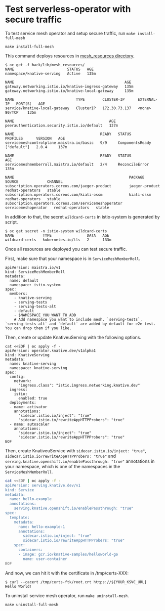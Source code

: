 # Test serverless-operator with secure traffic

To test service mesh operator and setup secure traffic, run `make install-full-mesh`

```
make install-full-mesh
```

This command deploys resources in [mesh_resources directory](../hack/lib/mesh_resources/).

```
$ oc get -f hack/lib/mesh_resources/
NAME                        STATUS   AGE
namespace/knative-serving   Active   135m

NAME                                                  AGE
gateway.networking.istio.io/knative-ingress-gateway   135m
gateway.networking.istio.io/knative-local-gateway     135m

NAME                            TYPE        CLUSTER-IP      EXTERNAL-IP   PORT(S)   AGE
service/knative-local-gateway   ClusterIP   172.30.73.137   <none>        80/TCP    135m

NAME                                           AGE
peerauthentication.security.istio.io/default   137m

NAME                                       READY   STATUS            PROFILES      VERSION   AGE
servicemeshcontrolplane.maistra.io/basic   9/9     ComponentsReady   ["default"]   2.0.4     137m

NAME                                       READY   STATUS           AGE
servicemeshmemberroll.maistra.io/default   2/4     ReconcileError   135m

NAME                                                    PACKAGE               SOURCE             CHANNEL
subscription.operators.coreos.com/jaeger-product        jaeger-product        redhat-operators   stable
subscription.operators.coreos.com/kiali-ossm            kiali-ossm            redhat-operators   stable
subscription.operators.coreos.com/servicemeshoperator   servicemeshoperator   redhat-operators   stable
```

In addition to that, the secret `wildcard-certs` in istio-system is generated by script.

```
$ oc get secret -n istio-system wildcard-certs
NAME             TYPE                DATA   AGE
wildcard-certs   kubernetes.io/tls   2      133m
```

Once all resources are deployed you can test secure traffic.

First, make sure that your namespace is in `ServiceMeshMemberRoll`.

```
apiVersion: maistra.io/v1
kind: ServiceMeshMemberRoll
metadata:
  name: default
  namespace: istio-system
spec:
  members:
    - knative-serving
    - serving-tests
    - serving-tests-alt
    - default
    - $NAMESPACE_YOU_WANT_TO_ADD
    # Add namespace you want to include mesh. `serving-tests`, `serving-tests-alt` and `default` are added by default for e2e test. You can drop them if you like.
```

Then, create or update KnativeuServing with the following options.

```shell
cat <<EOF | oc apply -f -
apiVersion: operator.knative.dev/v1alpha1
kind: KnativeServing
metadata:
  name: knative-serving
  namespace: knative-serving
spec:
  config:
    network:
      "ingress.class": "istio.ingress.networking.knative.dev"
  ingress:
    istio:
      enabled: true
  deployments:
  - name: activator
    annotations:
      "sidecar.istio.io/inject": "true"
      "sidecar.istio.io/rewriteAppHTTPProbers": "true"
  - name: autoscaler
    annotations:
      "sidecar.istio.io/inject": "true"
      "sidecar.istio.io/rewriteAppHTTPProbers": "true"
EOF
```

Then, create KnativeuService with `sidecar.istio.io/inject: "true"`, `sidecar.istio.io/rewriteAppHTTPProbers: "true"` and `serving.knative.openshift.io/enablePassthrough: "true"` annotations in your namespace,
which is one of the namespaces in the `ServiceMeshMemberRoll`.

```sh
cat <<EOF | oc apply -f -
apiVersion: serving.knative.dev/v1
kind: Service
metadata:
  name: hello-example
  annotations:
    serving.knative.openshift.io/enablePassthrough: "true"
spec:
  template:
    metadata:
      name: hello-example-1
      annotations:
        sidecar.istio.io/inject: "true"
        sidecar.istio.io/rewriteAppHTTPProbers: "true"
    spec:
      containers:
      - image: gcr.io/knative-samples/helloworld-go
        name: user-container
EOF
```

And now, we can hit it with the certificate in /tmp/certs-XXX:

```
$ curl --cacert /tmp/certs-ftk/root.crt https://${YOUR_KSVC_URL}
Hello World!
```

To uninstall service mesh operator, run `make uninstall-mesh`.

```
make uninstall-full-mesh
```
